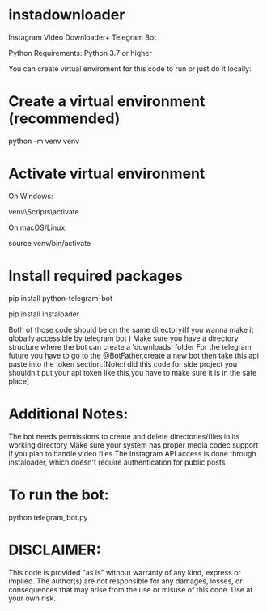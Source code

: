 # instadownloader
Instagram Video  Downloader+ Telegram Bot

Python Requirements: Python 3.7 or higher

You can create virtual enviroment for this code to run or just do it locally:
   # Create a virtual environment (recommended)
   python -m venv venv

   # Activate virtual environment
   
   On Windows:
   
   venv\Scripts\activate
   
   On macOS/Linux:
   
   source venv/bin/activate

   # Install required packages
   pip install python-telegram-bot
   
   pip install instaloader

Both of those code should be on the same directory(If you wanna make it globally accessible by telegram bot )
Make sure you have a directory structure where the bot can create a 'downloads' folder
For the telegram future you have to go to the @BotFather,create a new bot then take this api paste into the token section.(Note:i did this code for side project you shouldn't put your api token like this,you have to make sure it is in the safe place)

#   Additional Notes:
The bot needs permissions to create and delete directories/files in its working directory
Make sure your system has proper media codec support if you plan to handle video files
The Instagram API access is done through instaloader, which doesn't require authentication for public posts


# To run the bot:
python telegram_bot.py







# DISCLAIMER: 
 This code is provided "as is" without warranty of any kind, express or implied. 
 The author(s) are not responsible for any damages, losses, or consequences that may arise from the use or misuse of this code.
 Use at your own risk.
